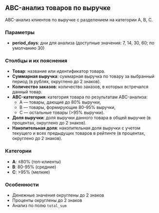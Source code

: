 ## ABC-анализ товаров по выручке

ABC-анализ клиентов по выручке с разделением на категории A, B, C.

### Параметры
- **period_days**: дни для анализа (доступные значения: 7, 14, 30, 60; по умолчанию 30)

### Столбцы и их пояснения
- **Товар**: название или идентификатор товара.
- **Суммарная выручка**: суммарная выручка по товару за выбранный период (в рублях, округлено до 2 знаков).
- **Количество заказов**: количество заказов, в которых встречался данный товар.
- **ABC-категория**: категория товара по результатам ABC-анализа:
    - A — товары, дающие до 80% выручки,
    - B — товары, формирующие 80–95% выручки,
    - C — остальные товары (>95% выручки).
- **Доля выручки**: доля выручки данного товара в общей выручке (в процентах, округлено до 2 знаков).
- **Накопительная доля**: накопительная доля выручки с учетом текущего и всех предыдущих товаров в рейтинге (в процентах, округлено до 2 знаков).

### Категории
- **A**: ≤80% (топ-клиенты)
- **B**: 80-95% (средние)
- **C**: >95% (мелкие)

### Особенности
- Денежные значения округлены до 2 знаков
- Проценты округлены до 2 знаков
- Анализ по полю `total_sum`
